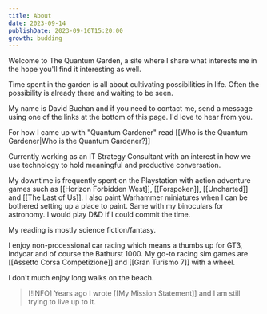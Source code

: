 ```yaml
---
title: About
date: 2023-09-14
publishDate: 2023-09-16T15:20:00
growth: budding
---
```

Welcome to The Quantum Garden, a site where I share what interests me in the hope you'll find it interesting as well.

Time spent in the garden is all about cultivating possibilities in life. Often the possibility is already there and waiting to be seen.

My name is David Buchan and if you need to contact me, send a message using one of the links at the bottom of this page. I'd love to hear from you.

For how I came up with "Quantum Gardener" read [[Who is the Quantum Gardener|Who is the Quantum Gardener?]]

Currently working as an IT Strategy Consultant with an interest in how we use technology to hold meaningful and productive conversation.

My downtime is frequently spent on the Playstation with action adventure games such as [[Horizon Forbidden West]], [[Forspoken]], [[Uncharted]] and [[The Last of Us]]. I also paint Warhammer miniatures when I can be bothered setting up a place to paint. Same with my binoculars for astronomy. I would play D&D if I could commit the time.

My reading is mostly science fiction/fantasy.

I enjoy non-processional car racing which means a thumbs up for GT3, Indycar and of course the Bathurst 1000. My go-to racing sim games are [[Assetto Corsa Competizione]] and [[Gran Turismo 7]] with a wheel.

I don't much enjoy long walks on the beach.

> [!INFO] Years ago I wrote [[My Mission Statement]] and I am still trying to live up to it.